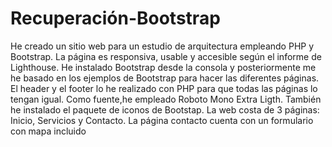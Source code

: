 # Recuperación-Bootstrap
He creado un sitio web para un estudio de arquitectura empleando PHP y Bootstrap.
La página es responsiva, usable y accesible según el informe de Lighthouse.
He instalado Bootstrap desde la consola y posteriormente me he basado en los ejemplos de Bootstrap para hacer las diferentes páginas.
El header y el footer lo he realizado con PHP para que todas las páginas lo tengan igual.
Como fuente,he empleado Roboto Mono Extra Ligth.
También he instalado el paquete de iconos de Bootstap.
La web costa de 3 páginas: Inicio, Servicios y Contacto.
La página contacto cuenta con un formulario con mapa incluido
